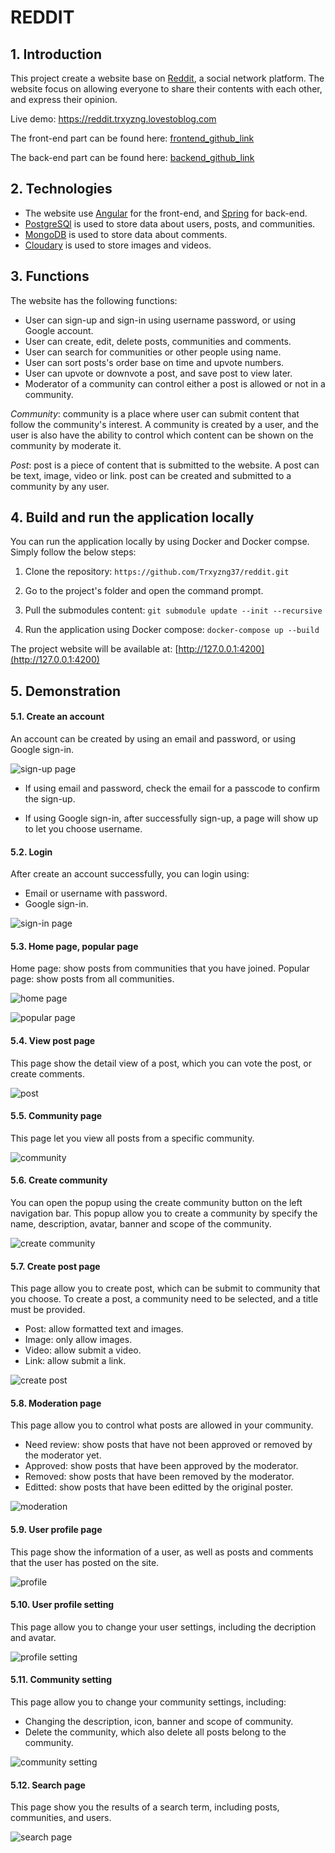 # REDDIT

## 1. Introduction

This project create a website base on [Reddit](https://www.reddit.com), a social network platform. The website focus on allowing everyone to share their contents with each other, and express their opinion. 

Live demo: https://reddit.trxyzng.lovestoblog.com

The front-end part can be found here: [frontend_github_link](https://github.com/Trxyzng37/angular)

The back-end part can be found here: [backend_github_link](https://github.com/Trxyzng37/spring)


## 2. Technologies

- The website use [Angular](https://angular.dev) for the front-end, and [Spring](https://spring.io) for back-end.
- [PostgreSQl](https://www.postgresql.org) is used to store data about users, posts, and communities.
- [MongoDB](https://www.mongodb.com) is used to store data about comments.
- [Cloudary](https://cloudinary.com) is used to store images and videos.

## 3. Functions

The website has the following functions:
- User can sign-up and sign-in using username password, or using Google account.
- User can create, edit, delete posts, communities and comments.
- User can search for communities or other people using name.
- User can sort posts's order base on time and upvote numbers.
- User can upvote or downvote a post, and save post to view later.
- Moderator of a community can control either a post is allowed or not in a community.

*Community*: community is a place where user can submit content that follow the community's interest. A community is created by a user, and the user is also have the ability to control which content can be shown on the community by moderate it.

*Post*: post is a piece of content that is submitted to the website. A post can be text, image, video or link. post can be created and submitted to a community by any user.

## 4. Build and run the application locally
You can run the application locally by using Docker and Docker compse. Simply follow the below steps:

1. Clone the repository: `https://github.com/Trxyzng37/reddit.git`

2. Go to the project's folder and open the command prompt.

3. Pull the submodules content: `git submodule update --init --recursive`

<!-- 4. Update the submodules content to lastest commit: `git submodule update --remote --merge` -->

4. Run the application using Docker compose: `docker-compose up --build`

The project website will be available at: [http://127.0.0.1:4200](http://127.0.0.1:4200)

## 5. Demonstration

#### 5.1. Create an account

An account can be created by using an email and password, or using Google sign-in.

![sign-up page](img/signup.png)

- If using email and password, check the email for a passcode to confirm the sign-up.

- If using Google sign-in, after successfully sign-up, a page will show up to let you choose username.

#### 5.2. Login

After create an account successfully, you can login using:
- Email or username with password.
- Google sign-in.

![sign-in page](img/signin.png)

#### 5.3. Home page, popular page

Home page: show posts from communities that you have joined.
Popular page: show posts from all communities.

![home page](img/home.png)

![popular page](img/popular.png)

#### 5.4. View post page

This page show the detail view of a post, which you can vote the post, or create comments.

![post](img/post.png)

#### 5.5. Community page

This page let you view all posts from a specific community.

![community](img/community.png)

#### 5.6. Create community

You can open the popup using the create community button on the left navigation bar. 
This popup allow you to create a community by specify the name, description, avatar, banner and scope of the community. 

![create community](img/create_community.png)

#### 5.7. Create post page

This page allow you to create post, which can be submit to community that you choose.
To create a post, a community need to be selected, and a title must be provided.

- Post: allow formatted text and images.
- Image: only allow images.
- Video: allow submit a video.
- Link: allow submit a link.

![create post](img/create_post.png)

#### 5.8. Moderation page

This page allow you to control what posts are allowed in your community.

- Need review: show posts that have not been approved or removed by the moderator yet.
- Approved: show posts that have been approved by the moderator.
- Removed: show posts that have been removed by the moderator.
- Editted: show posts that have been editted by the original poster. 

![moderation](img/moderation.png)

#### 5.9. User profile page

This page show the information of a user, as well as posts and comments that the user has posted on the site.

![profile](img/profile.png)

#### 5.10. User profile setting

This page allow you to change your user settings, including the decription and avatar.

![profile setting](img/profile_edit.png)

#### 5.11. Community setting

This page allow you to change your community settings, including:

- Changing the description, icon, banner and scope of community.
- Delete the community, which also delete all posts belong to the community.

![community setting](img/community_edit.png)

#### 5.12. Search page

This page show you the results of a search term, including posts, communities, and users.

![search page](img/search.png)





